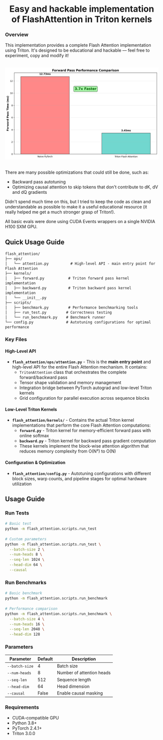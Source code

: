 

<div align="center">

# Easy and hackable implementation of FlashAttention in Triton kernels

</div>




###  Overview

This implementation provides a complete Flash Attention implementation using Triton. It's designed to be educational and hackable –– feel free to experiment, copy and modify it!




<br/>

<div align="center">
<img src="./data/naive_vs_triton_forward.png" alt="Forward Pass Performance Comparison" width="600">
</div>

<br/>




There are many possible optimizations that could still be done, such as:
- Backward pass autotuning
- Optimizing causal attention to skip tokens that don't contribute to dK, dV and dQ gradients

Didn't spend much time on this, but I tried to keep the code as clean and understandable as possible to make it a useful educational resource (it really helped me get a much stronger grasp of Triton!).

All basic evals were done using CUDA Events wrappers on a single NVIDIA H100 SXM GPU.


## Quick Usage Guide

```
flash_attention/
├── ops/
│   └── attention.py          # High-level API - main entry point for Flash Attention
├── kernels/
│   ├── forward.py           # Triton forward pass kernel implementation
│   ├── backward.py          # Triton backward pass kernel implementation
│   └── __init__.py
├── scripts/
│   ├── benchmark.py         # Performance benchmarking tools
│   ├── run_test.py         # Correctness testing
│   └── run_benchmark.py    # Benchmark runner
└── config.py               # Autotuning configurations for optimal performance
```

### Key Files

#### **High-Level API**
- **`flash_attention/ops/attention.py`** - This is the **main entry point** and high-level API for the entire Flash Attention mechanism. It contains:
  - `TritonAttention` class that orchestrates the complete forward/backward pass
  - Tensor shape validation and memory management
  - Integration bridge between PyTorch autograd and low-level Triton kernels
  - Grid configuration for parallel execution across sequence blocks

#### **Low-Level Triton Kernels**
- **`flash_attention/kernels/`** - Contains the actual Triton kernel implementations that perform the core Flash Attention computations:
  - **`forward.py`** - Triton kernel for memory-efficient forward pass with online softmax
  - **`backward.py`** - Triton kernel for backward pass gradient computation
  - These kernels implement the block-wise attention algorithm that reduces memory complexity from O(N²) to O(N)

#### **Configuration & Optimization**
- **`flash_attention/config.py`** - Autotuning configurations with different block sizes, warp counts, and pipeline stages for optimal hardware utilization



## Usage Guide

### Run Tests
```bash
# Basic test
python -m flash_attention.scripts.run_test

# Custom parameters
python -m flash_attention.scripts.run_test \
  --batch-size 2 \
  --num-heads 8 \
  --seq-len 1024 \
  --head-dim 64 \
  --causal
```

### Run Benchmarks
```bash
# Basic benchmark
python -m flash_attention.scripts.run_benchmark

# Performance comparison
python -m flash_attention.scripts.run_benchmark \
  --batch-size 4 \
  --num-heads 16 \
  --seq-len 2048 \
  --head-dim 128
```

### Parameters
| Parameter | Default | Description |
|-----------|---------|-------------|
| `--batch-size` | 4 | Batch size |
| `--num-heads` | 8 | Number of attention heads |
| `--seq-len` | 512 | Sequence length |
| `--head-dim` | 64 | Head dimension |
| `--causal` | False | Enable causal masking |

### Requirements
- CUDA-compatible GPU
- Python 3.8+
- PyTorch 2.4.1+
- Triton 3.0.0
